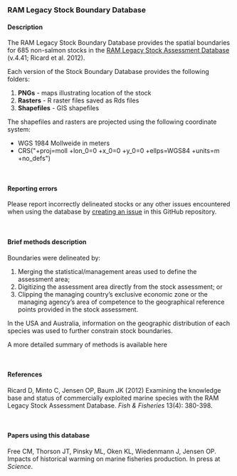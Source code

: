 
### RAM Legacy Stock Boundary Database

#### Description

The RAM Legacy Stock Boundary Database provides the spatial boundaries for 685 non-salmon stocks in the [RAM Legacy Stock Assessment Database](https://www.ramlegacy.org/) (v.4.41; Ricard et al. 2012).

Each version of the Stock Boundary Database provides the following folders:

1. **PNGs** - maps illustrating location of the stock
2. **Rasters** - R raster files saved as Rds files
3. **Shapefiles** - GIS shapefiles

The shapefiles and rasters are projected using the following coordinate system:

* WGS 1984 Mollweide in meters
* CRS("+proj=moll +lon_0=0 +x_0=0 +y_0=0 +ellps=WGS84 +units=m +no_defs")

<br>

#### Reporting errors

Please report incorrectly delineated stocks or any other issues encountered when using the database by [creating an issue](https://help.github.com/articles/creating-an-issue/) in this GitHub repository.

<br>

#### Brief methods description

Boundaries were delineated by: 

1. Merging the statistical/management areas used to define the assessment area;
2. Digitizing the assessment area directly from the stock assessment; or
3. Clipping the managing country’s exclusive economic zone or the managing agency’s area of competence to the geographical reference points provided in the stock assessment. 

In the USA and Australia, information on the geographic distribution of each species was used to further constrain stock boundaries.

A more detailed summary of methods is available here

<br>

#### References

Ricard D, Minto C, Jensen OP, Baum JK (2012) Examining the knowledge base and status of commercially exploited marine species with the RAM Legacy Stock Assessment Database. *Fish & Fisheries* 13(4): 380-398.

<br>

#### Papers using this database

Free CM, Thorson JT, Pinsky ML, Oken KL, Wiedenmann J, Jensen OP. Impacts of historical warming on marine fisheries production. In press at *Science*.

